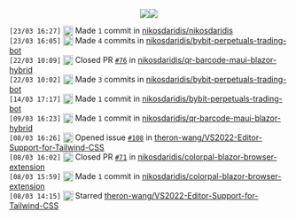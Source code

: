 <div align="center">
    <a href="https://github.com/nikosdaridis?tab=repositories"><img align="center" src="https://github-readme-stats.vercel.app/api?username=nikosdaridis&show_icons=true&bg_color=00000000&title_color=0c4e82&text_color=1495fb&hide_border=true&hide_title=true&include_all_commits=true&text_bold=true&disable_animations=true" /></a><a href="https://github.com/nikosdaridis?tab=repositories"><img align="center" src="https://github-readme-stats.vercel.app/api/top-langs/?username=nikosdaridis&layout=compact&bg_color=00000000&title_color=1495fb&text_color=1495fb&hide_border=true&langs_count=10&hide=hlsl,shaderlab,glsl,objective-c%2B%2B,cmake&size_weight=0.3&count_weight=0.5&disable_animations=true" /></a>
</div>

<!--START_SECTION:activity-->
`[23/03 16:27]` <img alt="📝" src="https://github.com/cheesits456/github-activity-readme/raw/master/icons/commit.png" align="top" height="18"> Made `1` commit in [nikosdaridis/nikosdaridis](https://github.com/nikosdaridis/nikosdaridis)  
`[23/03 16:05]` <img alt="📝" src="https://github.com/cheesits456/github-activity-readme/raw/master/icons/commit.png" align="top" height="18"> Made `4` commits in [nikosdaridis/bybit-perpetuals-trading-bot](https://github.com/nikosdaridis/bybit-perpetuals-trading-bot)  
`[22/03 10:09]` <img alt="❌" src="https://github.com/cheesits456/github-activity-readme/raw/master/icons/pr-close.png" align="top" height="18"> Closed PR [`#76`](https://github.com//nikosdaridis/qr-barcode-maui-blazor-hybrid/pull/76 'Bump Microsoft.AspNetCore.Components.WebView.Maui from 9.0.40 to 9.0.50 in /QRBarcodeMauiBlazorHybrid') in [nikosdaridis/qr-barcode-maui-blazor-hybrid](https://github.com/nikosdaridis/qr-barcode-maui-blazor-hybrid)  
`[22/03 10:02]` <img alt="📝" src="https://github.com/cheesits456/github-activity-readme/raw/master/icons/commit.png" align="top" height="18"> Made `3` commits in [nikosdaridis/bybit-perpetuals-trading-bot](https://github.com/nikosdaridis/bybit-perpetuals-trading-bot)  
`[14/03 17:17]` <img alt="📝" src="https://github.com/cheesits456/github-activity-readme/raw/master/icons/commit.png" align="top" height="18"> Made `1` commit in [nikosdaridis/bybit-perpetuals-trading-bot](https://github.com/nikosdaridis/bybit-perpetuals-trading-bot)  
`[09/03 16:23]` <img alt="📝" src="https://github.com/cheesits456/github-activity-readme/raw/master/icons/commit.png" align="top" height="18"> Made `1` commit in [nikosdaridis/qr-barcode-maui-blazor-hybrid](https://github.com/nikosdaridis/qr-barcode-maui-blazor-hybrid)  
`[08/03 16:26]` <img alt="❗️" src="https://github.com/cheesits456/github-activity-readme/raw/master/icons/issue.png" align="top" height="18"> Opened issue [`#108`](https://github.com//theron-wang/VS2022-Editor-Support-for-Tailwind-CSS/issues/108 'Hover Tooltip for text-[<value>] shows color instead of font-size') in [theron-wang/VS2022-Editor-Support-for-Tailwind-CSS](https://github.com/theron-wang/VS2022-Editor-Support-for-Tailwind-CSS)  
`[08/03 16:02]` <img alt="❌" src="https://github.com/cheesits456/github-activity-readme/raw/master/icons/pr-close.png" align="top" height="18"> Closed PR [`#71`](https://github.com//nikosdaridis/colorpal-blazor-browser-extension/pull/71 'Bump Microsoft.AspNetCore.Components.WebAssembly from 9.0.1 to 9.0.2 in /ColorPal') in [nikosdaridis/colorpal-blazor-browser-extension](https://github.com/nikosdaridis/colorpal-blazor-browser-extension)  
`[08/03 15:59]` <img alt="📝" src="https://github.com/cheesits456/github-activity-readme/raw/master/icons/commit.png" align="top" height="18"> Made `1` commit in [nikosdaridis/colorpal-blazor-browser-extension](https://github.com/nikosdaridis/colorpal-blazor-browser-extension)  
`[08/03 14:15]` <img alt="⭐" src="https://github.com/cheesits456/github-activity-readme/raw/master/icons/star.png" align="top" height="18"> Starred [theron-wang/VS2022-Editor-Support-for-Tailwind-CSS](https://github.com/theron-wang/VS2022-Editor-Support-for-Tailwind-CSS)  

</details>
<!--END_SECTION:activity-->
